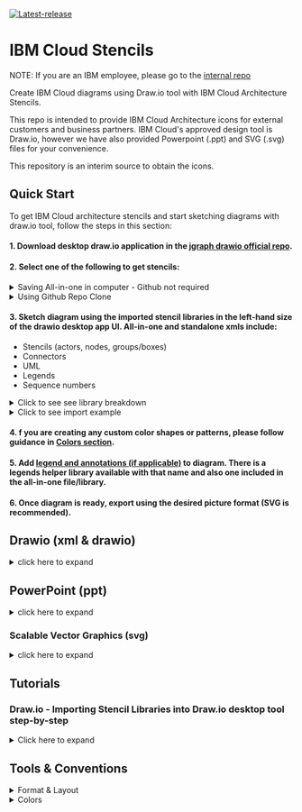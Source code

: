 [![Latest-release](https://img.shields.io/github/v/release/IBM-Cloud/architecture-icons?label=Latest%20release&logo=github)](https://github.com/IBM-Cloud/architecture-icons/releases/latest)

# IBM Cloud Stencils

NOTE: If you are an IBM employee, please go to the [internal repo](https://github.ibm.com/ibmcloud/ibm-cloud-stencils)

Create IBM Cloud diagrams using Draw.io tool with IBM Cloud Architecture Stencils.  

This repo is intended to provide IBM Cloud Architecture icons for external customers and business partners.  IBM Cloud's approved design tool is Draw.io, however we have also provided Powerpoint (.ppt) and SVG (.svg) files for your convenience.

This repository is an interim source to obtain the icons.

## Quick Start

To get IBM Cloud architecture stencils and start sketching diagrams with draw.io tool, follow the steps in this section:

#### 1. Download desktop draw.io application in the [jgraph drawio official repo](https://github.com/jgraph/drawio-desktop/releases).

#### 2. Select one of the following to get stencils:

  <details><summary>Saving All-in-one in computer - Github not required</summary>
   
  1. Go to the all-in-one online file by clicking [here](https://github.com/IBM-Cloud/architecture-icons/blob/main/drawio/stencils/2.0/ibm_all_in_one.xml)
  
  2. Hit the `Raw` button
  ![](./images/raw_button.png)
  1. Save file by right-clicking and selecting `Save Page As`
  2. Select a directory to save file.
  3. Open draw.io desktop application.
  4. In the upper left-hand menu, go to `File > Open Library`   and navigate to the folder where you previously saved the All-in-one xml file in your computer, hit `Open`.
  5. Go to [Step 3](#3-sketch-diagram-using-the-imported-stencil-libraries-in-the-left-hand-size-of-the-drawio-desktop-app-ui-all-in-one-and-standalone-xmls-include)
  
  </details>

  <details><summary>Using Github Repo Clone</summary>

  [Clone](#drawio---importing-stencil-libraries-into-drawio-desktop-tool-step-by-step) this [repo](https://github.com/IBM-Cloud/architecture-icons) and use one of the following options:

   - ##### a. If starting a diagram from scratch:
  
     <details><summary>Click here</summary>

       1. Open draw.io desktop application.
       2. In the upper left-hand menu, go to `File > Open Library`   and navigate to the [drawio/stencils/2.0 folder](/drawio/stencils/2.0) in your clone. 
       3. Select either the All-in-one library ([`ibm_all_in_one.xml`](/drawio/stencils/2.0/ibm_all_in_one.xml)) or any of the xml library(ies) of your choice (compute, data, network, etc.).
       4. Go to [Step 3](#3-sketch-diagram-using-the-imported-stencil-libraries-in-the-left-hand-size-of-the-drawio-desktop-app-ui-all-in-one-and-standalone-xmls-include)
   
        For detailed import instructions watch this video [tutorial](https://test.cloud.ibm.com/docs/writing?topic=writing-diagrams#diagrams-drawio) or follow the [step-by-step tutorial/guide](#drawio---importing-stencil-libraries-into-drawio-desktop-tool-step-by-step).

       

     </details>

   - ##### b. If already have stencils and starting from an existing diagram template:
  
     <details><summary>Click here</summary>

       1. Open the stencils repo clone folder.
       2. Go to [drawio/templates/2.0](/drawio/templates/2.0) folder and open/double-click any of the template files.

     </details>

  </details>

#### 3. Sketch diagram using the imported stencil libraries in the left-hand size of the drawio desktop app UI. All-in-one and standalone xmls include:
   - Stencils (actors, nodes, groups/boxes)
   - Connectors
   - UML
   - Legends
   - Sequence numbers

<details><summary>Click to see see library breakdown</summary>

|          **Library Type**          |                                                         All-in-one                                                         |                            Standalone                           |
|:----------------------------------:|:--------------------------------------------------------------------------------------------------------------------------:|:---------------------------------------------------------------:|
| **Library (draw.io) display name** |                                                    `vX.Y.Z IBM All-In-One`                                                   | `vX.Y.Z IBM [brand/name] [category/name]` |
|        **Library file name**       |                                                     `ibm_all_in_one.xml`                                                     |  `ibm_[brand/name]_[category/name].xml` |
|             **Example**            |                                                    `v2.1.1 IBM All-In-One`                                                   |                    `v2.1.1 IBM Cloud / Compute`                   |
|     **Sorting (top to bottom)**    | - Groups > A to Z <br> - Actors > A to Z <br> - Nodes > A to Z per category/color (e.g., compute, network, data)<br> - Connectors > Arbitrary <br> - Others > Arbitrary |                              A to Z                             |

</details>

   <details><summary>Click to see import example</summary>

   ![](images/ImportedLibraries.png)

   </details>

#### 4. f you are creating any custom color shapes or patterns, please follow guidance in [Colors section](#tools--conventions).

#### 5. Add [legend and annotations (if applicable)](#legend--annotations) to diagram. There is a legends helper library available with that name and also one included in the all-in-one file/library.

#### 6. Once diagram is ready,  export using the desired picture format (SVG is recommended).


## Drawio (xml & drawio)

<details><summary>click here to expand</summary>

### 2.0

A new generation of stencils is currently being developed and getting ready for its native release in draw.io application. This is currently the recommended generation for sketching diagrams. In the meantime, (Static) Stencil libraries created, stored and maintained in this repo can be imported and used for sketching diagrams.
### Getting drawio desktop application


Go to the [jgraph drawio repo site](https://github.com/jgraph/drawio-desktop/releases) to download the latest desktop draw.io application.


#### Stencil Index/Inventory

Several xml files are provided with groups of stencils, however, for convenience, an All-In-One xml (`ibm_all_in_one.xml`) file containing all shapes across categories is also provided and kept up to date under [drawio/stencils/2.0](/drawio/stencils/2.0).

[Click here to open](drawio/stencils/2.0/Index.tsv)


### Getting stencil libraries compatible with draw.io application

If you need to use 2.0 shapes compatible/importable with/in desktop drawio application, a static version of the stencils has been made available under [drawio/stencils/2.0](/drawio/stencils/2.0) in this repository. To import the libraries (.xmls), follow the instructions in the [below tutorial](#drawio---importing-stencil-libraries-into-drawio-desktop-tool-step-by-step) or watch this [video tutorial](https://test.cloud.ibm.com/docs/writing?topic=writing-diagrams#diagrams-drawio). Please keep in mind that when the libraries get updated (new, changed and deleted stencils) or new libraries get added/deleted, a [release](https://github.com/IBM-Cloud/architecture-icons/releases) will be published in the repo.


### 2.0 Examples

<details><summary>IBM Kubernetes Service in a Classic Single-Region Multi-Zone environment using 2.0 stencils and latest connector standards</summary>

  ![](images/2.0/Static/IKS_SR_MZ_Classic.svg)
</details>

<details><summary>IBM Kubernetes Service in a VPC Single-Region Multi-Zone environment using 2.0 stencils and latest connector standards</summary>

  ![](images/2.0/Static/IKS_SR_MZ_VPC.svg)
</details>

<details><summary>IBM Red Hat OpenShift Service in a Classic Single-Region Multi-Zone environment using 2.0 stencils and latest connector standards</summary>

  ![](images/2.0/Static/ROKS_SR_MZ_Classic.svg)
</details>

<details><summary>IBM Red Hat OpenShift Service in a VPC Single-Region Multi-Zone environment using 2.0 stencils and latest connector standards</summary>

  ![](images/2.0/Static/ROKS_SR_MZ_VPC.svg)
</details>

### 2.0 Templates

Find latest templates in [drawio/templates/2.0](/drawio/templates/2.0).

</details>

## PowerPoint (ppt)

<details><summary>click here to expand</summary>

### Getting ppt instructions file and icons

Please find the `IBM_IT Architecture diagrams kit_External` file under [ppt](./ppt/) folder. For video tutorial with demo see [video tutorial](#creating-icons-in-ppt) below.


### Creating icons in ppt




https://github.com/IBM-Cloud/architecture-icons/assets/51208928/94b6be7a-b9d4-4979-bda5-5a8f05e27e2f



</details>

### Scalable Vector Graphics (svg)

<details><summary>click here to expand</summary>

### Getting svg icons/files

Please find the SVG sfiles under [svg](./svg/) folder.

</details>

## Tutorials

### Draw.io - Importing Stencil Libraries into Draw.io desktop tool step-by-step
<details><summary>Click here to expand</summary>
<p>

This section provides instructions on how to import stencils published in this repository (available in this path [drawio/stencils/2.0](/drawio/stencils/2.0)) into draw.io desktop application.
Stencils/icons are added and grouped using libraries, the libraries can contain one or several stencils, these are saved and generated in XML format (.xml). To use these these custom libraries, they first must be imported in order to make them available in the draw.io utility/tool. Remember that only desktop drawio application (as opposed to the [online counterpart](https://app.diagrams.net/))is authorized for IBM internal diagrams.

[^3]: :warning: Please note that the following All-in-one option has been made available:

- All-in-one (`ibm_all_in_one.xml`) importable file containing all stencils/shapes is now provided for 2.0 in this directory [drawio/stencils/2.0](/drawio/stencils/2.0).


### Import Guides

<details><summary>Import using Github Clone (Recommended)</summary>
<p>

### Prerequistes

- A [GitHub.com  account](https://github.com/).
- Git [CLI](https://gist.github.com/derhuerst/1b15ff4652a867391f03) or [GitHub Desktop](https://desktop.github.com/).
- An [SSH Key associated](https://docs.github.com/en/authentication/connecting-to-github-with-ssh/adding-a-new-ssh-key-to-your-github-account) to the github.com account if using CLI.
 
### Option 1 - GitHub Desktop Instructions

<details><summary>Click here to expand</summary>

- Sign into [github.com](https://github.com).
- In the main [page](https://github.com/IBM-Cloud/architecture-icons), click the **Clone or download** button, select on **Open in Desktop**, wait for the prompt and select/confirm launching the link using GitHub Desktop application. Confirm directory where repository will be cloned:

  ![](images/CloningUsingGHD.png)

  Click on **Clone** and wait for process to complete.

- Open the desktop [Draw.io application](https://github.com/jgraph/drawio-desktop/releases) in your computer.

- Select **Create New Diagram**, then click **Create**.

  <details><summary>If importing one library (.xml) at time</summary>
  <p>

  - Click on **File > Open Library**, browse your drawio folder in your cloned/local  directory and select the XML file, then click on **Open**. Repeat for every additional XML file you wish to import.

  - Confirm library or libraries are visible in the left panel:

    ![](images/ImportedLibraries.png)
  </details>
  <details><summary>If importing all libraries (.xmls) at the same time</summary>
  <p>

  - Go to `Extras`, then click `Configuration`
  - Hit `Preferences`
  - Edit the `customLibraries` block section to include the path to all the    XML files, see [default OS configurations](#default-configurations) below
  - click `Apply` and restart to refresh the changes.
  - Confirm library or libraries are visible in the left panel
     ![](images/ImportedLibraries.png)

  </details>

</details>



### Option 2 - GitHub CLI Instructions

<details><summary>Click here to expand</summary>

- Sign into [github.com](https://github.com).
- While in the main [page](https://github.com/IBM-Cloud/architecture-icons), click the **Clone or download** button, select on **Use SSH** if not already selected (**Use HTTPS** will be displayed) and then copy the link using the copy symbol:

  ![](images/UseSSH.png)

- CD to directory where you wish to clone this repository.

- Clone the repository using **git clone** syntax using the previously copied ssh link:

  ```
  $ git clone git@github.com:ibmcloud/ibm-cloud-stencils.git
  Cloning into 'ibm-cloud-stencils'...
  Enter passphrase for key '/Users/youruserid/.ssh/id_rsa': 
  ```
- Enter the passphrase of your SSH key.

- Confirm repository was successfully cloned, the CLI should display something like this:

  ```
  remote: Enumerating objects: 58893, done.
  remote: Total 58893 (delta 0), reused 0 (delta 0), pack-reused 58893
  Receiving objects: 100% (58893/58893), 185.09 MiB | 5.01 MiB/s, done.
  Resolving deltas: 100% (18944/18944), done.
  $ 
  ```
  <details><summary>If importing one library (.xml) at time</summary>
  <p>

  - Click on **File > Open Library**, browse your drawio folder in your cloned/local  directory and select the XML file, then click on **Open**. Repeat for every additional XML file you wish to import.

  - Confirm library or libraries are visible in the left panel:

    ![](images/ImportedLibraries.png)
  </details>
  <details><summary>If importing all libraries (.xmls) at the same time</summary>
  <p>

  - Go to `Extras`, then click `Configuration`
  - Hit `Preferences`
  - Edit the `customLibraries` block section to include the path to all the    XML files, see default OS configurations below
  - click `Apply` and restart to refresh the changes.
  - Confirm library or libraries are visible in the left panel
- 
     ![](images/ImportedLibraries.png)

</details>

#### Default configurations:
:exclamation: **Important**: stencils must be in reverse order in JSON to load in alphabetical order in drawio desktop.

- #### 1. Default drawio desktop preferences file for macOS:

    <details><summary>Click here to see code snippet</summary>
    
    ```json
    {
      "language": "",
      "configVersion": null,
      "customFonts": [],
      "libraries": "general;uml;er;bpmn;flowchart;basic;arrows2",
      "customLibraries": [
        "S/REPLACE_WITH_YOUR_PATH/ibm-cloud-stencils/drawio/stencils/2.0/ibm_uml_relationships.xml",
        "S/REPLACE_WITH_YOUR_PATH/ibm-cloud-stencils/drawio/stencils/2.0/ibm_sequence_numbers.xml",
        "S/REPLACE_WITH_YOUR_PATH/ibm-cloud-stencils/drawio/stencils/2.0/ibm_core_storage.xml",
        "S/REPLACE_WITH_YOUR_PATH/ibm-cloud-stencils/drawio/stencils/2.0/ibm_core_security_devices.xml",
        "S/REPLACE_WITH_YOUR_PATH/ibm-cloud-stencils/drawio/stencils/2.0/ibm_core_security.xml",
        "S/REPLACE_WITH_YOUR_PATH/ibm-cloud-stencils/drawio/stencils/2.0/ibm_core_network_devices.xml",
        "S/REPLACE_WITH_YOUR_PATH/ibm-cloud-stencils/drawio/stencils/2.0/ibm_core_network.xml",
        "S/REPLACE_WITH_YOUR_PATH/ibm-cloud-stencils/drawio/stencils/2.0/ibm_core_management.xml",
        "S/REPLACE_WITH_YOUR_PATH/ibm-cloud-stencils/drawio/stencils/2.0/ibm_core_groups_security.xml",
        "S/REPLACE_WITH_YOUR_PATH/ibm-cloud-stencils/drawio/stencils/2.0/ibm_core_groups_network.xml",
        "S/REPLACE_WITH_YOUR_PATH/ibm-cloud-stencils/drawio/stencils/2.0/ibm_core_groups_locations.xml",
        "S/REPLACE_WITH_YOUR_PATH/ibm-cloud-stencils/drawio/stencils/2.0/ibm_core_groups_containers.xml",
        "S/REPLACE_WITH_YOUR_PATH/ibm-cloud-stencils/drawio/stencils/2.0/ibm_core_groups_compute.xml",
        "S/REPLACE_WITH_YOUR_PATH/ibm-cloud-stencils/drawio/stencils/2.0/ibm_core_groups_actors.xml",
        "S/REPLACE_WITH_YOUR_PATH/ibm-cloud-stencils/drawio/stencils/2.0/ibm_core_groups.xml",
        "S/REPLACE_WITH_YOUR_PATH/ibm-cloud-stencils/drawio/stencils/2.0/ibm_core_devops.xml",
        "S/REPLACE_WITH_YOUR_PATH/ibm-cloud-stencils/drawio/stencils/2.0/ibm_core_data.xml",
        "S/REPLACE_WITH_YOUR_PATH/ibm-cloud-stencils/drawio/stencils/2.0/ibm_core_compute_devices.xml",
        "S/REPLACE_WITH_YOUR_PATH/ibm-cloud-stencils/drawio/stencils/2.0/ibm_core_compute_containers.xml",
        "S/REPLACE_WITH_YOUR_PATH/ibm-cloud-stencils/drawio/stencils/2.0/ibm_core_compute.xml",
        "S/REPLACE_WITH_YOUR_PATH/ibm-cloud-stencils/drawio/stencils/2.0/ibm_core_applications.xml",
        "S/REPLACE_WITH_YOUR_PATH/ibm-cloud-stencils/drawio/stencils/2.0/ibm_core_actors_users.xml",
        "S/REPLACE_WITH_YOUR_PATH/ibm-cloud-stencils/drawio/stencils/2.0/ibm_core_actors_locations.xml",
        "S/REPLACE_WITH_YOUR_PATH/ibm-cloud-stencils/drawio/stencils/2.0/ibm_core_actors_devices.xml",
        "S/REPLACE_WITH_YOUR_PATH/ibm-cloud-stencils/drawio/stencils/2.0/ibm_cloud_storage_devices.xml",
        "S/REPLACE_WITH_YOUR_PATH/ibm-cloud-stencils/drawio/stencils/2.0/ibm_cloud_storage.xml",
        "S/REPLACE_WITH_YOUR_PATH/ibm-cloud-stencils/drawio/stencils/2.0/ibm_cloud_security.xml",
        "S/REPLACE_WITH_YOUR_PATH/ibm-cloud-stencils/drawio/stencils/2.0/ibm_cloud_paks.xml",
        "S/REPLACE_WITH_YOUR_PATH/ibm-cloud-stencils/drawio/stencils/2.0/ibm_cloud_network_devices.xml",
        "S/REPLACE_WITH_YOUR_PATH/ibm-cloud-stencils/drawio/stencils/2.0/ibm_cloud_network.xml",
        "S/REPLACE_WITH_YOUR_PATH/ibm-cloud-stencils/drawio/stencils/2.0/ibm_cloud_management.xml",
        "S/REPLACE_WITH_YOUR_PATH/ibm-cloud-stencils/drawio/stencils/2.0/ibm_cloud_groups_security.xml",
        "S/REPLACE_WITH_YOUR_PATH/ibm-cloud-stencils/drawio/stencils/2.0/ibm_cloud_groups_network.xml",
        "S/REPLACE_WITH_YOUR_PATH/ibm-cloud-stencils/drawio/stencils/2.0/ibm_cloud_groups_locations.xml",
        "S/REPLACE_WITH_YOUR_PATH/ibm-cloud-stencils/drawio/stencils/2.0/ibm_cloud_groups.xml",
        "S/REPLACE_WITH_YOUR_PATH/ibm-cloud-stencils/drawio/stencils/2.0/ibm_cloud_data_databases.xml",
        "S/REPLACE_WITH_YOUR_PATH/ibm-cloud-stencils/drawio/stencils/2.0/ibm_cloud_compute_devices.xml",
        "S/REPLACE_WITH_YOUR_PATH/ibm-cloud-stencils/drawio/stencils/2.0/ibm_cloud_compute.xml",
        "S/REPLACE_WITH_YOUR_PATH/ibm-cloud-stencils/drawio/stencils/2.0/ibm_cloud_applications.xml",
        "S/REPLACE_WITH_YOUR_PATH/ibm-cloud-stencils/drawio/stencils/2.0/ibm_all_in_one.xml",
        "S/REPLACE_WITH_YOUR_PATH/ibm-cloud-stencils/drawio/stencils/2.0/3rd Party Products.xml"
      ],
      "plugins": [],
      "recentColors": [],
      "formatWidth": "240",
      "createTarget": false,
      "pageFormat": {
        "x": 0,
        "y": 0,
        "width": 827,
        "height": 1169
      },
      "search": true,
      "showStartScreen": true,
      "gridColor": "#d0d0d0",
      "darkGridColor": "#424242",
      "autosave": false,
      "resizeImages": null,
      "openCounter": 1,
      "version": 18,
      "unit": 1,
      "isRulerOn": false,
      "ui": ""
    }
    ```   
    
   
    
    
    </details>


</p>
</details>

<details><summary>Import using Download Zip</summary>
<p>

- To download all contents of the repository, navigate to the main [page](README.md), click the **Clone or download** button and then select **Download ZIP**. Alternatively, if downloading a specific version/release, go the [releases page](https://github.com/IBM-Cloud/architecture-icons/releases), select the one needed and hit the `source code (zip)` button.

- Go to your downloads directory and extract the ZIP file contents and access the folder called **drawio**, it should be located in the following path:

  `YourDownloadsDirectory/ibm-cloud-stencils-master/drawio`

- Confirm XML file(s) you wish to import are visible inside the the drawio folder in your downloads directory:

![](/images/ConfirmXMLfiles.png)

- Open the desktop [Draw.io application](https://github.com/jgraph/drawio-desktop/releases) in your computer.

- Select **Create New Diagram**, then click **Create**.

- Click on **File > Open Library**, browse your drawio folder in your downloads directory and select the XML file, then click on **Open**. Repeat for every additional XML file you wish to import.

- Confirm library or libraries are visible in the left panel:

  ![](images/ImportedLibraries.png)

  If you run into issues, please use Github Clone approach (below)
</p>
</details>
 
</p>
</details>

## Tools & Conventions


<details><summary>Format & Layout</summary>
<p>

IBM stencils / shapes can be of any of the following formats:
- Groups (container group with solid border and single sidebar + icon in upper left corner): represent a deployedOn relationship for locations (logical, virtual, physical) of platforms, infrastructure, network, etc, on which services and applications are deployed.  For example, a virtual server instance is `deployedOn` a subnet (refer to example below).
- Zones (non-container group with dashed border and icon in upper left corner): represent a deployedTo relationship in which one application, service or component is deployed to another. For example, a virtual server instance is `deployedTo` a security group (refer to example below).
- Nodes (square shape with icon): are meant to represent standalone components or devices.
- Actors (round shape with icon): represent roles, functions or attributes played by human users, devices and other entities that interact with any of the above.

  This example shows the App VSI deployedOn App Subnet and App VSI deployedTo both the Maint SG and App SG.

  <details><summary>Click to expand</summary>
  <p>

  ![](images/DeployedTo.png)

  </p>
  </details>

  Using a non-container group for security group prevents ambiguities as to whether the App VSI is physically in the subnet or a security group if the security group were a container group, however since the security group is a non-container group the App VSI is only physically in the subnet on the diagram.

  If needed, use alt-click or option-click to click inside of a non-container group.

</p>
</details>



<details><summary>Colors</summary>
<p>

![](images/Colors.png)

Codes for the above colors correspond to the following primary color codes.

Fill colors are either white or the light color from the same color family as the corresponding primary color.  For example, Cyan 50 is the primary color for Network and the corresponding fill color for a network group is either white or Cyan 10 for accessibility. 

Nested container groups should alternate between white and light fill for accessibility.

![](images/ColorCodes.png)

If additional colors (not used in [connectors](/drawio/stencils/2.0/Connectors.drawio) or the above screenshot) are needed for customizing connector lines, adding non-standard background to boxes/groups and/or adding color to shapes outside the libraries, make sure to use the pre-approved colors listed [here](https://www.ibm.com/design/language/color/#specifications)

<details><summary>Connectors</summary>
<p>

  ![](images/Connectors.svg)
  
Please see the [Connectors file](/drawio/stencils/2.0/Connectors.drawio) with draw.io format version of the picture above or import the [IBM Connectors xml library](/drawio/stencils/2.0/ibm_connectors.xml).

</p>
</details>

## Help & Support

For additional help and support on how to use stencils and drawio, please open an [issue](https://github.com/IBM-Cloud/architecture-icons/issues).
